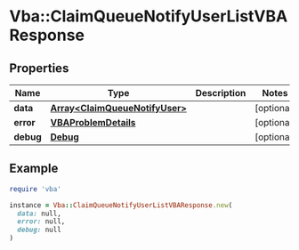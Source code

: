 # Vba::ClaimQueueNotifyUserListVBAResponse

## Properties

| Name | Type | Description | Notes |
| ---- | ---- | ----------- | ----- |
| **data** | [**Array&lt;ClaimQueueNotifyUser&gt;**](ClaimQueueNotifyUser.md) |  | [optional] |
| **error** | [**VBAProblemDetails**](VBAProblemDetails.md) |  | [optional] |
| **debug** | [**Debug**](Debug.md) |  | [optional] |

## Example

```ruby
require 'vba'

instance = Vba::ClaimQueueNotifyUserListVBAResponse.new(
  data: null,
  error: null,
  debug: null
)
```

